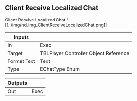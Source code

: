 ## Client Receive Localized Chat
Client Receive Localized Chat
![[../img/nd_img_ClientReceiveLocalizedChat.png]]

|Inputs||
|--|--|
| In | Exec |
| Target | TBLPlayer Controller Object Reference |
| Format Text | Text |
| Type | EChatType Enum |

|Outputs||
|--|--|
| Out | Exec |
